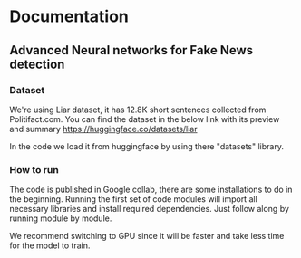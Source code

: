 # Documentation

## Advanced Neural networks for Fake News detection

### Dataset

We're using Liar dataset, it has 12.8K short sentences collected from Politifact.com.
You can find the dataset in the below link with its preview and summary
https://huggingface.co/datasets/liar

In the code we load it from huggingface by using there "datasets" library.

### How to run

The code is published in Google collab, there are some installations to do in the beginning.
Running the first set of code modules will import all necessary libraries and install required dependencies.
Just follow along by running module by module.

We recommend switching to GPU since it will be faster and take less time for the model to train.

